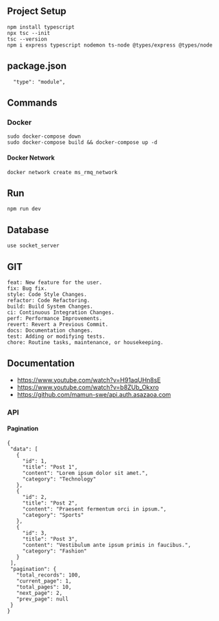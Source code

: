 ## Project Setup
```
npm install typescript
npx tsc --init
tsc --version
npm i express typescript nodemon ts-node @types/express @types/node
```
## package.json
```
  "type": "module",
```

## Commands 

### Docker
```
sudo docker-compose down
sudo docker-compose build && docker-compose up -d
```

#### Docker Network 
```
docker network create ms_rmq_network
```

## Run 
```
npm run dev
```


## Database
```
use socket_server

```

## GIT
```
feat: New feature for the user.
fix: Bug fix.
style: Code Style Changes.
refactor: Code Refactoring.
build: Build System Changes.
ci: Continuous Integration Changes.
perf: Performance Improvements.
revert: Revert a Previous Commit.
docs: Documentation changes.
test: Adding or modifying tests.
chore: Routine tasks, maintenance, or housekeeping.
```

## Documentation
- https://www.youtube.com/watch?v=H91aqUHn8sE 
- https://www.youtube.com/watch?v=b8ZUb_Okxro
- https://github.com/mamun-swe/api.auth.asazaoa.com


### API
#### Pagination
```
{
 "data": [
   {
     "id": 1,
     "title": "Post 1",
     "content": "Lorem ipsum dolor sit amet.",
     "category": "Technology"
   },
   {
     "id": 2,
     "title": "Post 2",
     "content": "Praesent fermentum orci in ipsum.",
     "category": "Sports"
   },
   {
     "id": 3,
     "title": "Post 3",
     "content": "Vestibulum ante ipsum primis in faucibus.",
     "category": "Fashion"
   }
 ],
 "pagination": {
   "total_records": 100,
   "current_page": 1,
   "total_pages": 10,
   "next_page": 2,
   "prev_page": null
 }
}
```